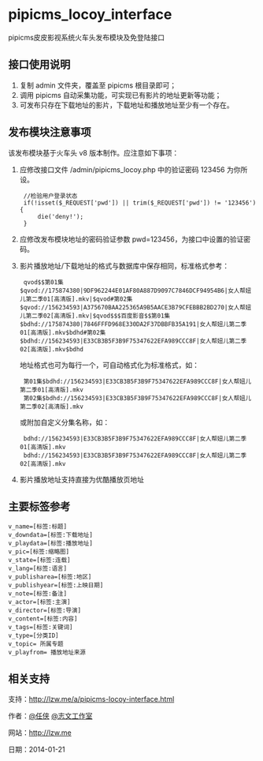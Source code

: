 pipicms_locoy_interface
=======================

pipicms皮皮影视系统火车头发布模块及免登陆接口

接口使用说明
----------------------------
1. 复制 admin 文件夹，覆盖至 pipicms 根目录即可；
2. 调用 pipicms 自动采集功能，可实现已有影片的地址更新等功能；
3. 可发布只存在下载地址的影片，下载地址和播放地址至少有一个存在。

发布模块注意事项
----------------------------
该发布模块基于火车头 v8 版本制作。应注意如下事项：

1. 应修改接口文件 /admin/pipicms_locoy.php 中的验证密码 123456 为你所设。

		//检验用户登录状态
		if(!isset($_REQUEST['pwd']) || trim($_REQUEST['pwd']) != '123456'){
			die('deny!');
		}

2. 应修改发布模块地址的密码验证参数 pwd=123456，为接口中设置的验证密码。

3. 影片播放地址/下载地址的格式与数据库中保存相同，标准格式参考：

		qvod$$第01集$qvod://175874380|9DF962244E01AF80A887D9097C7846DCF94954B6|女人帮妞儿第二季01[高清版].mkv|$qvod#第02集$qvod://156234593|A375670BAA225365A9B5AACE3B79CFEBBB2BD270|女人帮妞儿第二季02[高清版].mkv|$qvod$$$百度影音$$第01集$bdhd://175874380|7846FFFD968E330DA2F37DBBFB35A191|女人帮妞儿第二季01[高清版].mkv$bdhd#第02集$bdhd://156234593|E33CB3B5F3B9F75347622EFA989CCC8F|女人帮妞儿第二季02[高清版].mkv$bdhd

	地址格式也可为每行一个，可自动格式化为标准格式，如：

		第01集$bdhd://156234593|E33CB3B5F3B9F75347622EFA989CCC8F|女人帮妞儿第二季01[高清版].mkv
		第02集$bdhd://156234593|E33CB3B5F3B9F75347622EFA989CCC8F|女人帮妞儿第二季02[高清版].mkv

	或附加自定义分集名称，如：

		bdhd://156234593|E33CB3B5F3B9F75347622EFA989CCC8F|女人帮妞儿第二季01[高清版].mkv
		bdhd://156234593|E33CB3B5F3B9F75347622EFA989CCC8F|女人帮妞儿第二季02[高清版].mkv


4. 影片播放地址支持直接为优酷播放页地址

主要标签参考
----------------------------
	v_name=[标签:标题]
	v_downdata=[标签:下载地址]
	v_playdata=[标签:播放地址]
	v_pic=[标签:缩略图]
	v_state=[标签:连载]
	v_lang=[标签:语言]
	v_publisharea=[标签:地区]
	v_publishyear=[标签:上映日期]
	v_note=[标签:备注]
	v_actor=[标签:主演]
	v_director=[标签:导演]
	v_content=[标签:内容]
	v_tags=[标签:关键词]
	v_type=[分类ID]
	v_topic= 所属专题
	v_playfrom= 播放地址来源

相关支持
----------------------------
支持：http://lzw.me/a/pipicms-locoy-interface.html

作者：[@任侠](http://weibo.com/zhiwenweb) [@志文工作室](http://lzw.me)

网站：http://lzw.me

日期：2014-01-21
